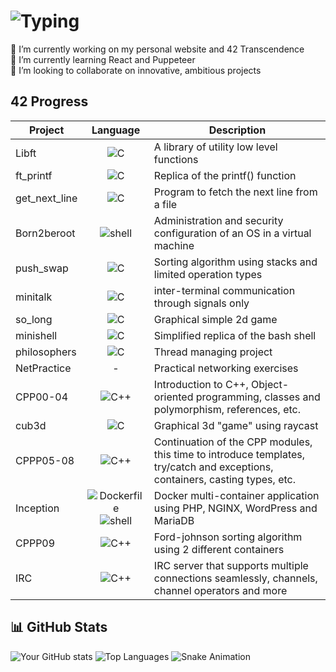 # ![Typing](https://readme-typing-svg.demolab.com?font=Fira+Code&pause=1000&color=e2c3e2&width=435&lines=Hi+there+😺,+I'm+Phanta!;Welcome+to+my+profile!)

🔭 I’m currently working on my personal website and 42 Transcendence  
🌱 I’m currently learning React and Puppeteer  
👯 I’m looking to collaborate on innovative, ambitious projects  

## 42 Progress

| Project       | Language      | Description      |
|---------------|:-------------: |---------------|
| Libft | ![C](https://img.shields.io/badge/C-111885) | A library of utility low level functions |
| ft_printf | ![C](https://img.shields.io/badge/C-111885) | Replica of the printf() function |
| get_next_line | ![C](https://img.shields.io/badge/C-111885) | Program to fetch the next line from a file |
| Born2beroot | ![shell](https://img.shields.io/badge/shell-375232) | Administration and security configuration of an OS in a virtual machine |
| push_swap | ![C](https://img.shields.io/badge/C-111885) | Sorting algorithm using stacks and limited operation types |
| minitalk | ![C](https://img.shields.io/badge/C-111885) | inter-terminal communication through signals only |
| so_long | ![C](https://img.shields.io/badge/C-111885) | Graphical simple 2d game |
| minishell | ![C](https://img.shields.io/badge/C-111885) | Simplified replica of the bash shell |
| philosophers | ![C](https://img.shields.io/badge/C-111885) | Thread managing project |
| NetPractice | - | Practical networking exercises |
| CPP00-04 | ![C++](https://img.shields.io/badge/C++-194c97) | Introduction to C++, Object-oriented programming, classes and polymorphism, references, etc. |
| cub3d | ![C](https://img.shields.io/badge/C-111885) | Graphical 3d "game" using raycast |
| CPPP05-08 | ![C++](https://img.shields.io/badge/C++-194c97) | Continuation of the CPP modules, this time to introduce templates, try/catch and exceptions, containers, casting types, etc. |
| Inception | ![Dockerfile](https://img.shields.io/badge/Dockerfile-3289da) ![shell](https://img.shields.io/badge/shell-375232) | Docker multi-container application using PHP, NGINX, WordPress and MariaDB |
| CPPP09 | ![C++](https://img.shields.io/badge/C++-194c97) | Ford-johnson sorting algorithm using 2 different containers |
| IRC | ![C++](https://img.shields.io/badge/C++-194c97) | IRC server that supports multiple connections seamlessly, channels, channel operators and more |


## 📊 GitHub Stats
![Your GitHub stats](https://github-readme-stats.vercel.app/api?username=Phantasiae-git&show_icons=true&theme=tokyonight&bg_color=0D1117&custom_title=Phanta's%20stats%20😼:&hide_border=true)
![Top Languages](https://github-readme-stats.vercel.app/api/top-langs/?username=Phantasiae-git&layout=compact&theme=tokyonight)
![Snake Animation](https://github.com/YOUR_USERNAME/Phantasiae-git/blob/output/github-contribution-grid-snake.svg)

